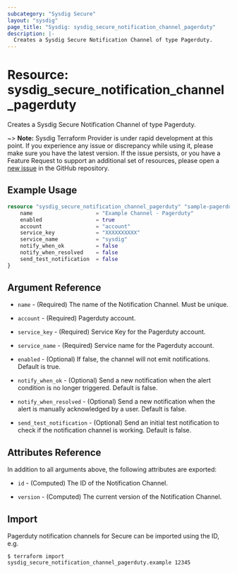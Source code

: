 ```yaml
---
subcategory: "Sysdig Secure"
layout: "sysdig"
page_title: "Sysdig: sysdig_secure_notification_channel_pagerduty"
description: |-
  Creates a Sysdig Secure Notification Channel of type Pagerduty.
---
```


# Resource: sysdig_secure_notification_channel_pagerduty

Creates a Sysdig Secure Notification Channel of type Pagerduty.

~> **Note:** Sysdig Terraform Provider is under rapid development at this point. If you experience any issue or discrepancy while using it, please make sure you have the latest version. If the issue persists, or you have a Feature Request to support an additional set of resources, please open a [new issue](https://github.com/sysdiglabs/terraform-provider-sysdig/issues/new) in the GitHub repository.

## Example Usage

```terraform
resource "sysdig_secure_notification_channel_pagerduty" "sample-pagerduty" {
	name                    = "Example Channel - Pagerduty"
	enabled                 = true
	account                 = "account"
	service_key             = "XXXXXXXXXX"
	service_name            = "sysdig"
	notify_when_ok          = false
	notify_when_resolved    = false
	send_test_notification  = false
}
```

## Argument Reference

* `name` - (Required) The name of the Notification Channel. Must be unique.

* `account` - (Required) Pagerduty account.

* `service_key` - (Required) Service Key for the Pagerduty account.

* `service_name` - (Required) Service name for the Pagerduty account.

* `enabled` - (Optional) If false, the channel will not emit notifications. Default is true.

* `notify_when_ok` - (Optional) Send a new notification when the alert condition is 
    no longer triggered. Default is false.

* `notify_when_resolved` - (Optional) Send a new notification when the alert is manually 
    acknowledged by a user. Default is false.

* `send_test_notification` - (Optional) Send an initial test notification to check
    if the notification channel is working. Default is false.

## Attributes Reference

In addition to all arguments above, the following attributes are exported:

* `id` - (Computed) The ID of the Notification Channel.

* `version` - (Computed) The current version of the Notification Channel.

## Import

Pagerduty notification channels for Secure can be imported using the ID, e.g.

```
$ terraform import sysdig_secure_notification_channel_pagerduty.example 12345
```